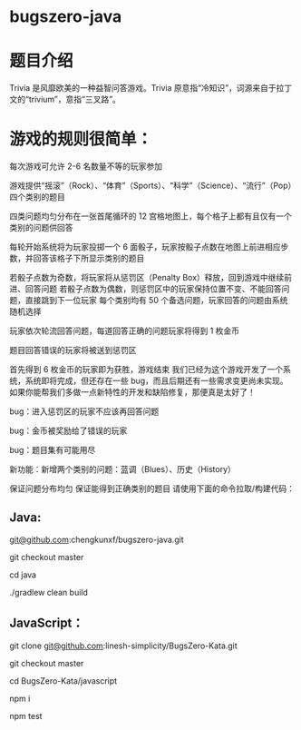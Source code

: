 # bugszero-java
# 题目介绍
Trivia 是风靡欧美的一种益智问答游戏。Trivia 原意指“冷知识”，词源来自于拉丁文的“trivium”，意指“三叉路”。

# 游戏的规则很简单：
每次游戏可允许 2-6 名数量不等的玩家参加

游戏提供“摇滚”（Rock）、“体育”（Sports）、“科学”（Science）、“流行”（Pop）四个类别的题目

四类问题均匀分布在一张首尾循环的 12 宫格地图上，每个格子上都有且仅有一个类别的问题供回答

每轮开始系统将为玩家投掷一个 6 面骰子，玩家按骰子点数在地图上前进相应步数，并回答该格子下所显示类别的题目

若骰子点数为奇数，将玩家将从惩罚区（Penalty Box）释放，回到游戏中继续前进、回答问题
若骰子点数为偶数，则惩罚区中的玩家保持位置不变、不能回答问题，直接跳到下一位玩家
每个类别均有 50 个备选问题，玩家回答的问题由系统随机选择

玩家依次轮流回答问题，每道回答正确的问题玩家将得到 1 枚金币

题目回答错误的玩家将被送到惩罚区

首先得到 6 枚金币的玩家即为获胜，游戏结束
我们已经为这个游戏开发了一个系统，系统即将完成，但还存在一些 bug，而且后期还有一些需求变更尚未实现。如果你能帮我们多做一点新特性的开发和缺陷修复，那便真是太好了！

bug：进入惩罚区的玩家不应该再回答问题

bug：金币被奖励给了错误的玩家

bug：题目集有可能用尽

新功能：新增两个类别的问题：蓝调（Blues）、历史（History）

保证问题分布均匀
保证能得到正确类别的题目
请使用下面的命令拉取/构建代码：

Java:
--
git@github.com:chengkunxf/bugszero-java.git

git checkout master

cd java

./gradlew clean build

JavaScript：
--
git clone git@github.com:linesh-simplicity/BugsZero-Kata.git

git checkout master

cd BugsZero-Kata/javascript

npm i

npm test
